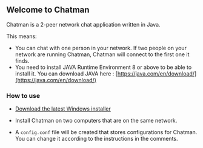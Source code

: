 ## Welcome to Chatman

Chatman is a 2-peer network chat application written in Java.

This means:

 - You can chat with one person in your network. If two people on your network are running Chatman, Chatman will connect to the first one it finds.
 - You need to install JAVA Runtime Environment 8 or above to be able to install it. You can download JAVA here : [https://java.com/en/download/](https://java.com/en/download/)

### How to use
 - [Download the latest Windows installer](https://github.com/pouriap/Chatman/releases/lates)

 - Install Chatman on two computers that are on the same network.

 - A `config.conf` file will be created that stores configurations for Chatman. You can change it according to the instructions in the comments.
